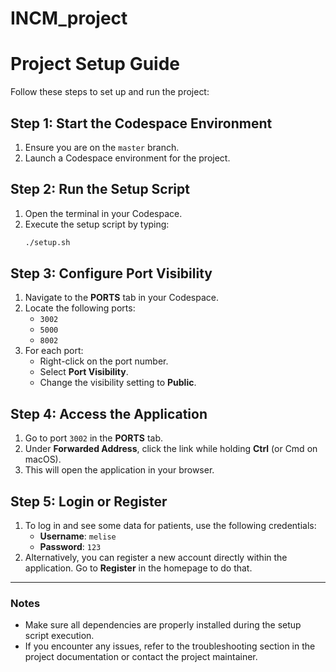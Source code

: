 # INCM_project
# Project Setup Guide

Follow these steps to set up and run the project:

## Step 1: Start the Codespace Environment
1. Ensure you are on the `master` branch.
2. Launch a Codespace environment for the project.

## Step 2: Run the Setup Script
1. Open the terminal in your Codespace.
2. Execute the setup script by typing:
   ```bash
   ./setup.sh
   ```

## Step 3: Configure Port Visibility
1. Navigate to the **PORTS** tab in your Codespace.
2. Locate the following ports:
   - `3002`
   - `5000`
   - `8002`
3. For each port:
   - Right-click on the port number.
   - Select **Port Visibility**.
   - Change the visibility setting to **Public**.

## Step 4: Access the Application
1. Go to port `3002` in the **PORTS** tab.
2. Under **Forwarded Address**, click the link while holding **Ctrl** (or Cmd on macOS).
3. This will open the application in your browser.

## Step 5: Login or Register
1. To log in and see some data for patients, use the following credentials:
   - **Username**: `melise`
   - **Password**: `123`
2. Alternatively, you can register a new account directly within the application. Go to **Register** in the homepage to do that.

---

### Notes
- Make sure all dependencies are properly installed during the setup script execution.
- If you encounter any issues, refer to the troubleshooting section in the project documentation or contact the project maintainer.

